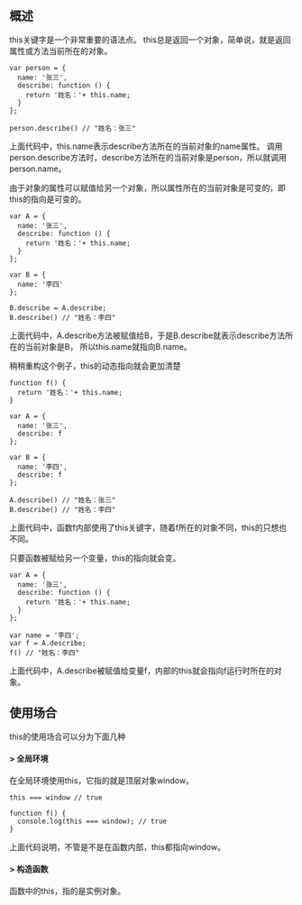## 概述
this关键字是一个非常重要的语法点。
this总是返回一个对象，简单说，就是返回属性或方法当前所在的对象。

    var person = {
      name: '张三',
      describe: function () {
        return '姓名：'+ this.name;
      }
    };

    person.describe() // "姓名：张三"

上面代码中，this.name表示describe方法所在的当前对象的name属性。
调用person.describe方法时，describe方法所在的当前对象是person，所以就调用person.name。

由于对象的属性可以赋值给另一个对象，所以属性所在的当前对象是可变的，即this的指向是可变的。

    var A = {
      name: '张三',
      describe: function () {
        return '姓名：'+ this.name;
      }
    };

    var B = {
      name: '李四'
    };

    B.describe = A.describe;
    B.describe() // "姓名：李四"

上面代码中，A.describe方法被赋值给B，于是B.describe就表示describe方法所在的当前对象是B，
所以this.name就指向B.name。

稍稍重构这个例子，this的动态指向就会更加清楚

    function f() {
      return '姓名：'+ this.name;
    }

    var A = {
      name: '张三',
      describe: f
    };

    var B = {
      name: '李四',
      describe: f
    };

    A.describe() // "姓名：张三"
    B.describe() // "姓名：李四"

上面代码中，函数f内部使用了this关键字，随着f所在的对象不同，this的只想也不同。

只要函数被赋给另一个变量，this的指向就会变。

    var A = {
      name: '张三',
      describe: function () {
        return '姓名：'+ this.name;
      }
    };

    var name = '李四';
    var f = A.describe;
    f() // "姓名：李四"

上面代码中，A.describe被赋值给变量f，内部的this就会指向f运行时所在的对象。

## 使用场合
this的使用场合可以分为下面几种

#### > 全局环境
在全局环境使用this，它指的就是顶层对象window。

    this === window // true

    function f() {
      console.log(this === window); // true
    }

上面代码说明，不管是不是在函数内部，this都指向window。

#### > 构造函数
函数中的this，指的是实例对象。


